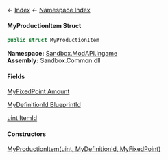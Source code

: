← [Index](Api-Index) ← [Namespace Index](Namespace-Index)

#### MyProductionItem Struct

```csharp
public struct MyProductionItem
```

**Namespace:** [Sandbox.ModAPI.Ingame](Sandbox.ModAPI.Ingame)  
**Assembly:** Sandbox.Common.dll

#### Fields

[MyFixedPoint Amount](Sandbox.ModAPI.Ingame.MyProductionItem.Amount)

> 

[MyDefinitionId BlueprintId](Sandbox.ModAPI.Ingame.MyProductionItem.BlueprintId)

> 

[uint ItemId](Sandbox.ModAPI.Ingame.MyProductionItem.ItemId)

> 

#### Constructors

[MyProductionItem(uint, MyDefinitionId, MyFixedPoint)](Sandbox.ModAPI.Ingame.MyProductionItem..ctor)

> 

